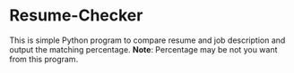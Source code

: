 # Resume-Checker
This is simple Python program to compare resume and job description and output the matching percentage. **Note**: Percentage may be not you want from this program.
